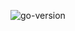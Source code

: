 ![go-version](https://github.com/Amarjit0511/go-task-sheet/assets/54772122/41301dc3-19f6-474a-9660-65cef7849f91)
